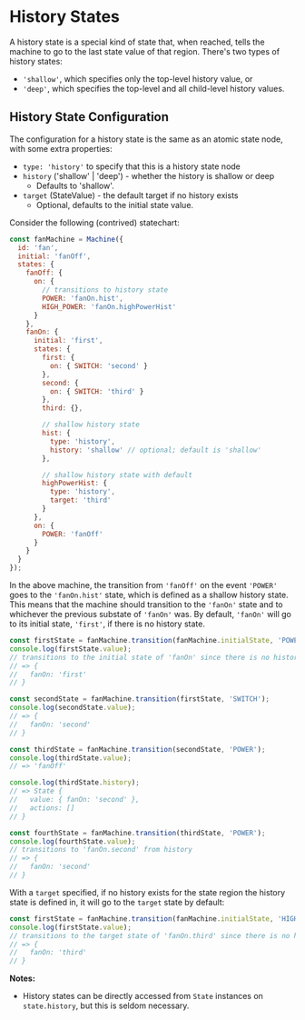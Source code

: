 # History States

A history state is a special kind of state that, when reached, tells the machine to go to the last state value of that region. There's two types of history states:

- `'shallow'`, which specifies only the top-level history value, or
- `'deep'`, which specifies the top-level and all child-level history values.

## History State Configuration

The configuration for a history state is the same as an atomic state node, with some extra properties:

- `type: 'history'` to specify that this is a history state node
- `history` ('shallow' | 'deep') - whether the history is shallow or deep
  - Defaults to 'shallow'.
- `target` (StateValue) - the default target if no history exists
  - Optional, defaults to the initial state value.

Consider the following (contrived) statechart:

```js
const fanMachine = Machine({
  id: 'fan',
  initial: 'fanOff',
  states: {
    fanOff: {
      on: {
        // transitions to history state
        POWER: 'fanOn.hist',
        HIGH_POWER: 'fanOn.highPowerHist'
      }
    },
    fanOn: {
      initial: 'first',
      states: {
        first: {
          on: { SWITCH: 'second' }
        },
        second: {
          on: { SWITCH: 'third' }
        },
        third: {},

        // shallow history state
        hist: {
          type: 'history',
          history: 'shallow' // optional; default is 'shallow'
        },

        // shallow history state with default
        highPowerHist: {
          type: 'history',
          target: 'third'
        }
      },
      on: {
        POWER: 'fanOff'
      }
    }
  }
});
```

In the above machine, the transition from `'fanOff'` on the event `'POWER'` goes to the `'fanOn.hist'` state, which is defined as a shallow history state. This means that the machine should transition to the `'fanOn'` state and to whichever the previous substate of `'fanOn'` was. By default, `'fanOn'` will go to its initial state, `'first'`, if there is no history state.

```js
const firstState = fanMachine.transition(fanMachine.initialState, 'POWER');
console.log(firstState.value);
// transitions to the initial state of 'fanOn' since there is no history
// => {
//   fanOn: 'first'
// }

const secondState = fanMachine.transition(firstState, 'SWITCH');
console.log(secondState.value);
// => {
//   fanOn: 'second'
// }

const thirdState = fanMachine.transition(secondState, 'POWER');
console.log(thirdState.value);
// => 'fanOff'

console.log(thirdState.history);
// => State {
//   value: { fanOn: 'second' },
//   actions: []
// }

const fourthState = fanMachine.transition(thirdState, 'POWER');
console.log(fourthState.value);
// transitions to 'fanOn.second' from history
// => {
//   fanOn: 'second'
// }
```

With a `target` specified, if no history exists for the state region the history state is defined in, it will go to the `target` state by default:

```js
const firstState = fanMachine.transition(fanMachine.initialState, 'HIGH_POWER');
console.log(firstState.value);
// transitions to the target state of 'fanOn.third' since there is no history
// => {
//   fanOn: 'third'
// }
```

**Notes:**

- History states can be directly accessed from `State` instances on `state.history`, but this is seldom necessary.

